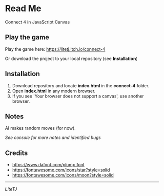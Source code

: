 # Read Me
Connect 4 in JavaScript Canvas

## Play the game
Play the game here: https://litetj.itch.io/connect-4

Or download the project to your local repository (see **Installation**)

## Installation
1. Download repository and locate **index.html** in the **connect-4** folder.
2. Open **index.html** in any modern browser.
3. If you see 'Your browser does not support a canvas', use another browser.

## Notes
AI makes random moves (for now).

*See console for more notes and identified bugs*

## Credits
- https://www.dafont.com/plump.font
- https://fontawesome.com/icons/star?style=solid
- https://fontawesome.com/icons/moon?style=solid

---
*LiteTJ*